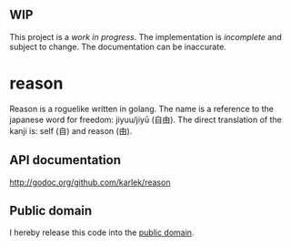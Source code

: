 WIP
---
This project is a *work in progress*. The implementation is *incomplete* and
subject to change. The documentation can be inaccurate.

reason
======
Reason is a roguelike written in golang. The name is a reference to the japanese word for freedom: jiyuu/jiyū (自由). The direct translation of the kanji is: self (自) and reason (由).

API documentation
-----------------
http://godoc.org/github.com/karlek/reason

Public domain
-------------
I hereby release this code into the [public domain](https://creativecommons.org/publicdomain/zero/1.0/).
